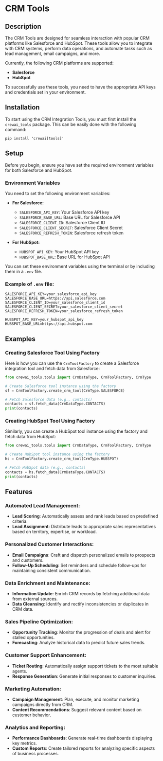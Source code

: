 # CRM Tools

## Description
The CRM Tools are designed for seamless interaction with popular CRM platforms like Salesforce and HubSpot. 
These tools allow you to integrate with CRM systems, perform data operations, 
and automate tasks such as lead management, email campaigns, and more.

Currently, the following CRM platforms are supported:

- **Salesforce**
- **HubSpot**

To successfully use these tools, you need to have the appropriate API keys and credentials set in your environment.

## Installation
To start using the CRM Integration Tools, you must first install the `crewai_tools` package. 
This can be easily done with the following command:


```shell
pip install 'crewai[tools]'
```

## Setup
Before you begin, ensure you have set the required environment variables for both Salesforce and HubSpot.

### Environment Variables
You need to set the following environment variables:

- **For Salesforce:**
  - `SALESFORCE_API_KEY`: Your Salesforce API key
  - `SALESFORCE_BASE_URL`: Base URL for Salesforce API
  - `SALESFORCE_CLIENT_ID`: Salesforce Client ID
  - `SALESFORCE_CLIENT_SECRET`: Salesforce Client Secret
  - `SALESFORCE_REFRESH_TOKEN`: Salesforce refresh token

- **For HubSpot:**
  - `HUBSPOT_API_KEY`: Your HubSpot API key
  - `HUBSPOT_BASE_URL`: Base URL for HubSpot API

You can set these environment variables using the terminal or by including them in a `.env` file.

### Example of `.env` file:
```
SALESFORCE_API_KEY=your_salesforce_api_key
SALESFORCE_BASE_URL=https://api.salesforce.com
SALESFORCE_CLIENT_ID=your_salesforce_client_id
SALESFORCE_CLIENT_SECRET=your_salesforce_client_secret
SALESFORCE_REFRESH_TOKEN=your_salesforce_refresh_token

HUBSPOT_API_KEY=your_hubspot_api_key
HUBSPOT_BASE_URL=https://api.hubspot.com
```

## Examples

### Creating Salesforce Tool Using Factory
Here is how you can use the `CrmToolFactory` to create a Salesforce integration tool and fetch data from Salesforce:

```python
from crewai_tools.tools import CrmDataType, CrmToolFactory, CrmType

# Create Salesforce tool instance using the factory
sf = CrmToolFactory.create_crm_tool(CrmType.SALESFORCE)

# Fetch Salesforce data (e.g., contacts)
contacts = sf.fetch_data(CrmDataType.CONTACTS)
print(contacts)
```

### Creating HubSpot Tool Using Factory
Similarly, you can create a HubSpot tool instance using the factory and fetch data from HubSpot:

```python
from crewai_tools.tools import CrmDataType, CrmToolFactory, CrmType

# Create HubSpot tool instance using the factory
hs = CrmToolFactory.create_crm_tool(CrmType.HUBSPOT)

# Fetch HubSpot data (e.g., contacts)
contacts = hs.fetch_data(CrmDataType.CONTACTS)
print(contacts)
```

## Features

### Automated Lead Management:
- **Lead Scoring**: Automatically assess and rank leads based on predefined criteria.
- **Lead Assignment**: Distribute leads to appropriate sales representatives based on territory, expertise, or workload.

### Personalized Customer Interactions:
- **Email Campaigns**: Craft and dispatch personalized emails to prospects and customers.
- **Follow-Up Scheduling**: Set reminders and schedule follow-ups for maintaining consistent communication.

### Data Enrichment and Maintenance:
- **Information Update**: Enrich CRM records by fetching additional data from external sources.
- **Data Cleansing**: Identify and rectify inconsistencies or duplicates in CRM data.

### Sales Pipeline Optimization:
- **Opportunity Tracking**: Monitor the progression of deals and alert for stalled opportunities.
- **Forecasting**: Analyze historical data to predict future sales trends.

### Customer Support Enhancement:
- **Ticket Routing**: Automatically assign support tickets to the most suitable agents.
- **Response Generation**: Generate initial responses to customer inquiries.

### Marketing Automation:
- **Campaign Management**: Plan, execute, and monitor marketing campaigns directly from CRM.
- **Content Recommendations**: Suggest relevant content based on customer behavior.

### Analytics and Reporting:
- **Performance Dashboards**: Generate real-time dashboards displaying key metrics.
- **Custom Reports**: Create tailored reports for analyzing specific aspects of business processes.


